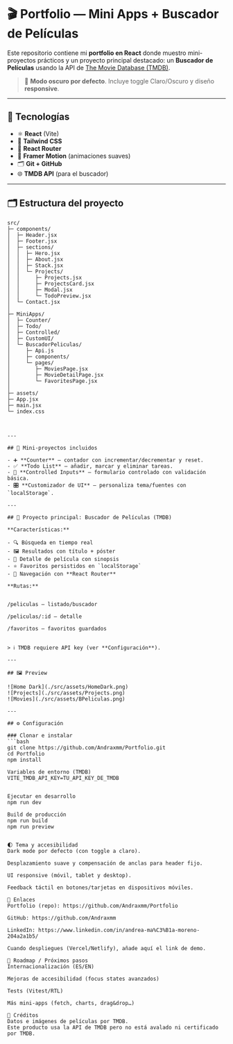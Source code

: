 # 🎬 Portfolio — Mini Apps + Buscador de Películas

Este repositorio contiene mi **portfolio en React** donde muestro mini-proyectos prácticos y un proyecto principal destacado: un **Buscador de Películas** usando la API de [The Movie Database (TMDB)](https://www.themoviedb.org/).

> 🔦 **Modo oscuro por defecto**. Incluye toggle Claro/Oscuro y diseño **responsive**.

---

## 🚀 Tecnologías

- ⚛️ **React** (Vite)
- 🎨 **Tailwind CSS**
- 🧭 **React Router**
- 🧩 **Framer Motion** (animaciones suaves)
- 🗂️ **Git + GitHub**
- 🌐 **TMDB API** (para el buscador)

---

## 🗂️ Estructura del proyecto


```text
src/
├─ components/
│  ├─ Header.jsx
│  ├─ Footer.jsx
│  ├─ sections/
│  │  ├─ Hero.jsx
│  │  ├─ About.jsx
│  │  ├─ Stack.jsx
│  │  └─ Projects/
│  │     ├─ Projects.jsx
│  │     ├─ ProjectsCard.jsx
│  │     ├─ Modal.jsx
│  │     └─ TodoPreview.jsx
│  └─ Contact.jsx
│
├─ MiniApps/
│  ├─ Counter/
│  ├─ Todo/
│  ├─ Controlled/
│  ├─ CustomUI/
│  └─ BuscadorPeliculas/
│     ├─ Api.js
│     ├─ components/
│     └─ pages/
│        ├─ MoviesPage.jsx
│        ├─ MovieDetailPage.jsx
│        └─ FavoritesPage.jsx
│
├─ assets/
├─ App.jsx
├─ main.jsx
└─ index.css



---

## 🧪 Mini-proyectos incluidos

- ➕ **Counter** — contador con incrementar/decrementar y reset.  
- ✅ **Todo List** — añadir, marcar y eliminar tareas.  
- 📝 **Controlled Inputs** — formulario controlado con validación básica.  
- 🎛️ **Customizador de UI** — personaliza tema/fuentes con `localStorage`.

---

## 🎥 Proyecto principal: Buscador de Películas (TMDB)

**Características:**

- 🔍 Búsqueda en tiempo real  
- 🖼️ Resultados con título + póster  
- 📄 Detalle de película con sinopsis  
- ⭐ Favoritos persistidos en `localStorage`  
- 🧭 Navegación con **React Router**

**Rutas:**


/peliculas — listado/buscador

/peliculas/:id — detalle

/favoritos — favoritos guardados


> ℹ️ TMDB requiere API key (ver **Configuración**).

---

## 🖼️ Preview

![Home Dark](./src/assets/HomeDark.png)
![Projects](./src/assets/Projects.png)
![Movies](./src/assets/BPeliculas.png)

---

## ⚙️ Configuración

### Clonar e instalar
```bash
git clone https://github.com/Andraxmm/Portfolio.git
cd Portfolio
npm install

Variables de entorno (TMDB)
VITE_TMDB_API_KEY=TU_API_KEY_DE_TMDB


Ejecutar en desarrollo
npm run dev

Build de producción
npm run build
npm run preview


🌓 Tema y accesibilidad
Dark mode por defecto (con toggle a claro).

Desplazamiento suave y compensación de anclas para header fijo.

UI responsive (móvil, tablet y desktop).

Feedback táctil en botones/tarjetas en dispositivos móviles.

🔗 Enlaces
Portfolio (repo): https://github.com/Andraxmm/Portfolio

GitHub: https://github.com/Andraxmm

LinkedIn: https://www.linkedin.com/in/andrea-ma%C3%B1a-moreno-204a2a1b5/

Cuando despliegues (Vercel/Netlify), añade aquí el link de demo.

🧭 Roadmap / Próximos pasos
Internacionalización (ES/EN)

Mejoras de accesibilidad (focus states avanzados)

Tests (Vitest/RTL)

Más mini-apps (fetch, charts, drag&drop…)

🙌 Créditos
Datos e imágenes de películas por TMDB.
Este producto usa la API de TMDB pero no está avalado ni certificado por TMDB.